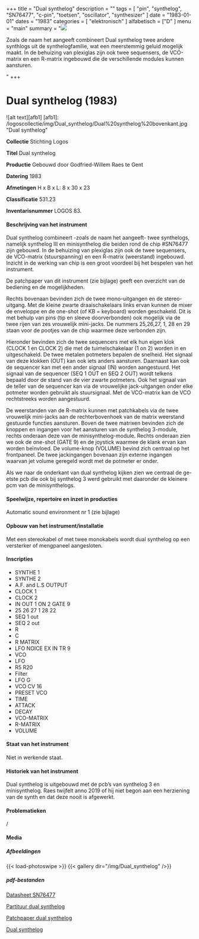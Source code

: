 ﻿+++
title = "Dual synthelog"
description = ""
tags = [
"pin", "synthelog", "SN76477", "c-pin", "toetsen", "oscillator", "synthesizer"
]
date = "1983-01-01"
dates = "1983"
categories = [ "elektronisch"
]
alfabetisch = ["D"
]
menu = "main"
summary = "<a href='/logoscollectie/1983/dual_synthelog'><img src='/logoscollectie/img/Dual_synthelog/Dual%20synthelog%20bovenkant.jpg'></a><p>Zoals de naam het aangeeft combineert Dual synthelog twee andere synthlogs uit de synthelogfamilie, wat een meerstemmig geluid mogelijk maakt. In de behuizing van plexiglas zijn ook twee sequensers, de VCO-matrix en een R-matrix ingebouwd die de verschillende modules kunnen aansturen.</p>"
+++

# Dual synthelog (1983)

![alt text][afb1]
[afb1]: /logoscollectie/img/Dual_synthelog/Dual%20synthelog%20bovenkant.jpg "Dual synthelog"

**Collectie**
Stichting Logos

**Titel**
Dual synthelog

**Productie**
Gebouwd door Godfried-Willem Raes te Gent

**Datering**
1983

**Afmetingen**
H x B x L: 8 x 30 x 23

**Classificatie**
531.23

**Inventarisnummer**
LOGOS 83.

#### Beschrijving van het instrument
Dual synthelog combineert -zoals de naam het aangeeft- twee synthelogs, namelijk synthelog III en minisynthelog die beiden rond de chip #SN76477 zijn gebouwd. In de behuizing van plexiglas zijn ook de twee sequensers, de VCO-matrix (stuurspanning) en een R-matrix (weerstand) ingebouwd. Inzicht in de werking van chip is een groot voordeel bij het bespelen van het instrument.

De patchpaper van dit instrument (zie bijlage) geeft een overzicht van de bediening en de mogelijkheden.

Rechts bovenaan bevinden zich de twee mono-uitgangen en de stereo-uitgang. Met de kleine zwarte draaischakelaars links ervan kunnen de mixer de enveloppe en de one-shot (of KB = keyboard) worden geschakeld. Dit is met behulp van pins (tip en sleeve doorverbonden) ook mogelijk via de twee rijen van zes vrouwelijk mini-jacks. De nummers 25,26,27, 1, 28 en 29 staan voor de pootjes van de chip waarmee deze verbonden zijn.

Hieronder bevinden zich de twee sequencers  met elk hun eigen klok (CLOCK 1 en CLOCK 2) die met de tuimelschakelaar (1 on 2) worden in en uitgeschakeld. De twee metalen potmeters bepalen de snelheid. Het signaal van deze klokken (OUT) kan ook iets anders aansturen. Daarnaast kan ook de sequencer kan met een ander signaal (IN) worden aangestuurd. 
Het signaal van de sequencer (SEQ 1 OUT en SEQ 2 OUT) wordt telkens bepaald door de stand van de vier zwarte potmeters. Ook het signaal van de teller van de sequencer kan via de vrouwelijke jack-uitgangen onder elke potmeter worden gebruikt als stuursignaal. Met de VCO-matrix kan de VCO rechtstreeks worden aangestuurd. 

De weerstanden van de R-matrix kunnen met patchkabels via de twee vrouwelijk mini-jacks aan de rechterbovenhoek van de matrix weerstand gestuurde functies aansturen. 
Boven de twee matrixen bevinden zich de knoppen en ingangen voor het aansturen van de synthelog 3-module, rechts onderaan deze van de minisynthelog-module. 
Rechts onderaan zien we ook de one-shot (GATE 9) en de joystick waarmee de klank ervan kan worden beïnvloed. De volume-knop (VOLUME) bevind zich centraal op het frontpaneel. De twee jackingangen bovenaan zijn externe ingangen waarvan jet volume geregeld wordt met de potmeter er onder.

Als we naar de onderkant van dual synthelog kijken zien we centraal de ge-etste pcb die ook bij synthelog 3 werd gebruikt met daaronder de kleinere pcm van de minisynthelogs.

#### Speelwijze, repertoire en inzet in producties
Automatic sound environment nr 1 (zie bijlage)

#### Opbouw van het instrument/installatie
Met een stereokabel  of met twee monokabels wordt dual synthelog op een versterker of mengpaneel aangesloten. 

#### Inscripties
- SYNTHE 1
- SYNTHE 2
- A.F. and L.S OUTPUT
- CLOCK 1
- CLOCK 2
- IN OUT 1 ON 2 GATE 9
- 25 26 27 1 28 22 
- SEQ 1 out
- SEQ 2 out
- R
- C
- R MATRIX
- LFO NOICE EX IN TR 9
- VCO 
- LFO
- R5 R20
- Filter
- LFO G
- VCO CV 16
- PRESET VCO
- TIME 
- ATTACK 
- DECAY
- VCO-MATRIX
- R-MATRIX
- VOLUME

#### Staat van het instrument
Niet in werkende staat. 

#### Historiek van het instrument
Dual synthelog is uitgebouwd met de pcb’s van synthelog 3 en minisynthelog. Raes twijfelt anno 2019 of hij niet begon aan een herziening van de synth en dat deze nooit is afgewerkt. 

#### Problematieken
/

#### Media
##### Afbeeldingen
{{< load-photoswipe >}}
{{< gallery dir="/img/Dual_synthelog" />}}

##### pdf-bestanden
[Datasheet SN76477](/logoscollectie/pdf/Dual_synthelog/Datasheet_SN76477.pdf)

[Partituur dual synthelog](/logoscollectie/pdf/Dual_synthelog/Partituur_dual_synthelog.pdf)

[Patchpaper dual synthelog](/logoscollectie/pdf/Dual_synthelog/Patchpaper_dual_synthelog.pdf)

[Dual synthelog](/logoscollectie/pdf/Dual_synthelog/Scan_Dual_Synthelog.pdf)